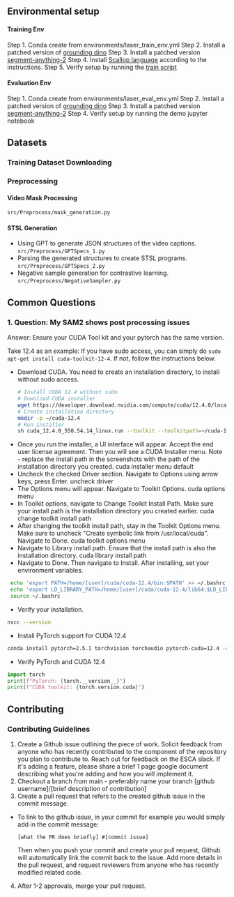 
## Environmental setup

#### Training Env

Step 1. Conda create from environments/laser_train_env.yml
Step 2. Install a patched version of [grounding dino](https://github.com/video-fm/GroundingDINO)
Step 3. Install a patched version [segment-anything-2](https://github.com/video-fm/video-sam2) 
Step 4. Install [Scallop language](https://github.com/scallop-lang/scallop) according to the instructions. 
Step 5. Verify setup by running the [train script](src/training/train_clip_distributed_restore.py)

#### Evaluation Env
Step 1. Conda create from environments/laser_eval_env.yml
Step 2. Install a patched version of [grounding dino](https://github.com/video-fm/GroundingDINO)
Step 3. Install a patched version [segment-anything-2](https://github.com/video-fm/video-sam2) 
Step 4. Verify setup by running the demo jupyter notebook

## Datasets

### Training Dataset Downloading

### Preprocessing

#### Video Mask Processing
```src/Preprocess/mask_generation.py```

#### STSL Generation
- Using GPT to generate JSON structures of the video captions. ```src/Preprocess/GPTSpecs_1.py```
- Parsing the generated structures to create STSL programs. ```src/Preprocess/GPTSpecs_2.py```
- Negative sample generation for contrastive learning. ```src/Preprocess/NegativeSampler.py```

## Common Questions

### 1. Question: My SAM2 shows post processing issues
Answer: Ensure your CUDA Tool kit and your pytorch has the same version. 

Take 12.4 as an example:
If you have sudo access, you can simply do  `sudo apt-get install cuda-toolkit-12-4`. If not, follow the instructions below.
- Download CUDA. You need to create an installation directory, to install without sudo access.
    ```bash
    # Install CUDA 12.4 without sudo
    # Download CUDA installer
    wget https://developer.download.nvidia.com/compute/cuda/12.4.0/local_installers/cuda_12.4.0_550.54.14_linux.run
    # Create installation directory
    mkdir -p ~/cuda-12.4
    # Run installer
    sh cuda_12.4.0_550.54.14_linux.run --toolkit --toolkitpath=~/cuda-12.4 --defaultroot=~/cuda-12.4 --no-opengl-libs --no-man-page --no-drm
    ```
- Once you run the installer, a UI interface will appear. Accept the end user license agreement. Then you will see a CUDA Installer menu. Note - replace the install path in the screenshots with the path of the installation directory you created.
cuda installer menu default
- Uncheck the checked Driver section. Navigate to Options using arrow keys, press Enter.
uncheck driver
- The Options menu will appear. Navigate to Toolkit Options.
cuda options menu
- In Toolkit options, navigate to Change Toolkit Install Path. Make sure your install path is the installation directory you created earlier.
cuda change toolkit install path
- After changing the toolkit install path, stay in the Toolkit Options menu. Make sure to uncheck "Create symbolic link from /usr/local/cuda". Navigate to Done.
cuda toolkit options menu
- Navigate to Library install path. Ensure that the install path is also the installation directory.
cuda library install path
- Navigate to Done. Then navigate to Install. After installing, set your environment variables.
```bash
 echo 'export PATH=/home/[user]/cuda/cuda-12.4/bin:$PATH' >> ~/.bashrc
 echo 'export LD_LIBRARY_PATH=/home/[user]/cuda/cuda-12.4/lib64:$LD_LIBRARY_PATH' >> ~/.bashrc
 source ~/.bashrc
```
- Verify your installation.
```bash
nvcc --version
```
- Install PyTorch support for CUDA 12.4
```bash
conda install pytorch=2.5.1 torchvision torchaudio pytorch-cuda=12.4 -c pytorch -c nvidia
```
- Verify PyTorch and CUDA 12.4
```python
import torch
print(f"PyTorch: {torch.__version__}")
print(f"CUDA toolkit: {torch.version.cuda}")
```

## Contributing
### Contributing Guidelines
1. Create a Github issue outlining the piece of work. Solicit feedback from anyone who has recently contributed to the component of the repository you plan to contribute to. Reach out for feedback on the ESCA slack. If it's adding a feature, please share a brief 1 page google document describing what you're adding and how you will implement it.
2. Checkout a branch from main - preferably name your branch [github username]/[brief description of contribution]
3. Create a pull request that refers to the created github issue in the commit message.
- To link to the github issue, in your commit for example you would simply add in the commit message:
    ```
    [what the PR does briefly] #[commit issue]
    ```
    Then when you push your commit and create your pull request, Github will automatically link the commit back to the issue. Add more details in the pull request, and request reviewers from anyone who has recently modified related code.
4. After 1-2 approvals, merge your pull request.

